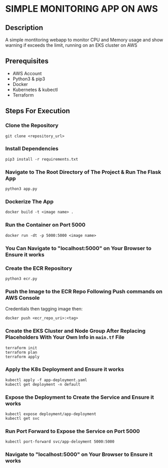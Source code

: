 
# **SIMPLE MONITORING APP ON AWS**

## Description
A simple montitoring webapp to monitor CPU and Memory usage and show warning if exceeds the limit, running on an EKS cluster on AWS

## Prerequisites
- AWS Account
- Python3 & pip3
- Docker
- Kubernetes & kubectl
- Terraform

## **Steps For Execution**
### Clone the Repository
```
git clone <repository_url>
```
### Install Dependencies
```
pip3 install -r requirements.txt
```
### Navigate to The Root Directory of The Project &  Run The Flask App

```
python3 app.py
```
### Dockerize The App
```
docker build -t <image name> .
```
### Run the Container on Port 5000
```
docker run -dt -p 5000:5000 <image name>
```
### You Can Navigate to "localhost:5000" on Your Browser to Ensure it works

### Create the ECR Repository
```
python3 ecr.py
```
### Push the Image to the ECR Repo Following Push commands on AWS Console
Credentials then tagging image then:
```
docker push <ecr_repo_uri>:<tag>
```
### Create the EKS Cluster and Node Group After Replacing Placeholders With Your Own Info in `main.tf` File
```
terraform init
terraform plan
terraform apply
```
### Apply the K8s Deployment and Ensure it works
```
kubectl apply -f app-deployment.yaml
kubectl get deployment -n default
```
### Expose the Deployment to Create the Service and Ensure it works
```
kubectl expose deployment/app-deployment
kubectl get svc
```
### Run Port Forward to Expose the Service on Port 5000
```
kubectl port-forward svc/app-deloyment 5000:5000
```
### Navigate to "localhost:5000" on Your Browser to Ensure it works
